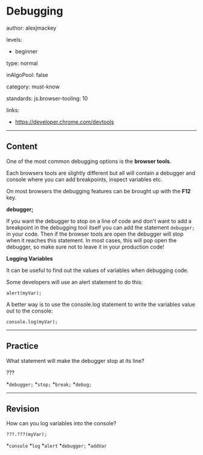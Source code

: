 # Debugging
author: alexjmackey

levels:

  - beginner

type: normal

inAlgoPool: false

category: must-know

standards:
  js.browser-tooling: 10

links:
  - https://developer.chrome.com/devtools


---
## Content

One of the most common debugging options is the **browser tools**.

Each browsers tools are slightly different but all will contain a debugger and console where you can add breakpoints, inspect variables etc.

On most browsers the debugging features can be brought up with the **F12** key.

**debugger;**

If you want the debugger to stop on a line of code and don't want to add a breakpoint in the debugging tool itself you can add the statement ```debugger;``` in your code. Then if the browser tools are open the debugger will stop when it reaches this statement. In most cases, this will pop open the debugger, so make sure not to leave it in your production code!

**Logging Variables**

It can be useful to find out the values of variables when debugging code.

Some developers will use an alert statement to do this:
```
alert(myVar);
```
A better way is to use the console.log statement to write the variables value out to the console:
```
console.log(myVar);
```

---
## Practice

What statement will make the debugger stop at its line?

???

*`debugger;`
*`stop;`
*`break;`
*`debug;`

---
## Revision

How can you log variables into the console?

```
???.???(myVar);
```
*`console`
*`log`
*`alert`
*`debugger;`
*`addVar`
